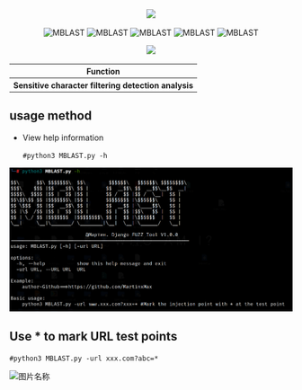 <div align="center">
 <img src="https://readme-typing-svg.herokuapp.com/?lines=Character+filtering+detection;---@Мартин.&font=Roboto" />
 <p align="center">
 <img title="MBLAST" src='https://img.shields.io/badge/MBLAST-1.0.0-brightgreen.svg' />
 <img title="MBLAST" src='https://img.shields.io/badge/Python-3.9-yellow.svg' />
  <img title="MBLAST" src='https://img.shields.io/badge/Django-TestTool-x' />
 <img title="MBLAST" src='https://img.shields.io/static/v1?label=Author&message=@Martin&color=red'/>
 <img title="MBLAST" src='https://img.shields.io/badge/-Linux-F16061?logo=linux&logoColor=000'/>
 </p>
  <img height="137px" src="https://github-readme-stats.vercel.app/api?username=MartinXMax&hide_title=true&hide_border=true&show_icons=trueline_height=21&text_color=000&icon_color=000&bg_color=0,ea6161,ffc64d,fffc4d,52fa5a&theme=graywhite" />
 <table>
  <tr>
      <th>Function</th>
  </tr>
  <tr>
    <th>Sensitive character filtering detection analysis</th>
  </tr>
 </table>
</div>

## usage method

 * View help information

      ```#python3 MBLAST.py -h```

  ![图片名称](./PT/help0.png)  
  
## Use * to mark URL test points

   ```#python3 MBLAST.py -url xxx.com?abc=*```

  ![图片名称](./PT/PAYLOAD5.png) 